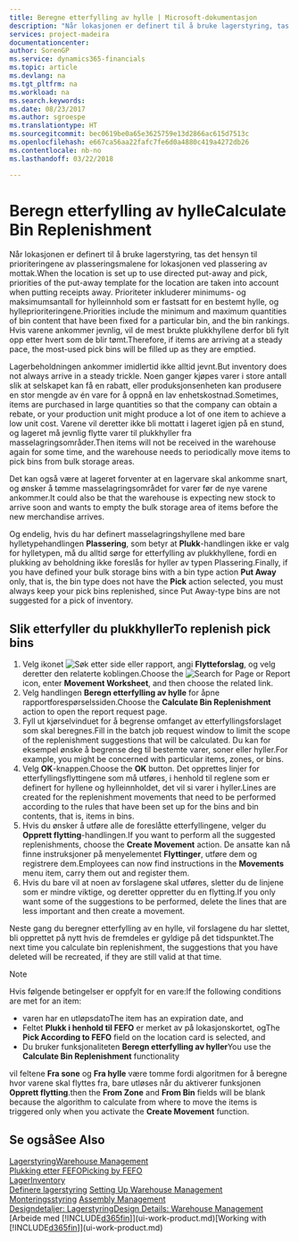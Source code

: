 ```yaml
---
title: Beregne etterfylling av hylle | Microsoft-dokumentasjon
description: "Når lokasjonen er definert til å bruke lagerstyring, tas det hensyn til prioriteringene av plasseringsmalene for lokasjonen ved plassering av mottak."
services: project-madeira
documentationcenter: 
author: SorenGP
ms.service: dynamics365-financials
ms.topic: article
ms.devlang: na
ms.tgt_pltfrm: na
ms.workload: na
ms.search.keywords: 
ms.date: 08/23/2017
ms.author: sgroespe
ms.translationtype: HT
ms.sourcegitcommit: bec0619be0a65e3625759e13d2866ac615d7513c
ms.openlocfilehash: e667ca56aa22fafc7fe6d0a4880c419a4272db26
ms.contentlocale: nb-no
ms.lasthandoff: 03/22/2018

---
```

# <a name="calculate-bin-replenishment"></a><span data-ttu-id="a8831-103">Beregn etterfylling av hylle</span><span class="sxs-lookup"><span data-stu-id="a8831-103">Calculate Bin Replenishment</span></span>
<span data-ttu-id="a8831-104">Når lokasjonen er definert til å bruke lagerstyring, tas det hensyn til prioriteringene av plasseringsmalene for lokasjonen ved plassering av mottak.</span><span class="sxs-lookup"><span data-stu-id="a8831-104">When the location is set up to use directed put-away and pick, priorities of the put-away template for the location are taken into account when putting receipts away.</span></span> <span data-ttu-id="a8831-105">Prioriteter inkluderer minimums- og maksimumsantall for hylleinnhold som er fastsatt for en bestemt hylle, og hylleprioriteringene.</span><span class="sxs-lookup"><span data-stu-id="a8831-105">Priorities include the minimum and maximum quantities of bin content that have been fixed for a particular bin, and the bin rankings.</span></span> <span data-ttu-id="a8831-106">Hvis varene ankommer jevnlig, vil de mest brukte plukkhyllene derfor bli fylt opp etter hvert som de blir tømt.</span><span class="sxs-lookup"><span data-stu-id="a8831-106">Therefore, if items are arriving at a steady pace, the most-used pick bins will be filled up as they are emptied.</span></span>  

<span data-ttu-id="a8831-107">Lagerbeholdningen ankommer imidlertid ikke alltid jevnt.</span><span class="sxs-lookup"><span data-stu-id="a8831-107">But inventory does not always arrive in a steady trickle.</span></span> <span data-ttu-id="a8831-108">Noen ganger kjøpes varer i store antall slik at selskapet kan få en rabatt, eller produksjonsenheten kan produsere en stor mengde av én vare for å oppnå en lav enhetskostnad.</span><span class="sxs-lookup"><span data-stu-id="a8831-108">Sometimes, items are purchased in large quantities so that the company can obtain a rebate, or your production unit might produce a lot of one item to achieve a low unit cost.</span></span> <span data-ttu-id="a8831-109">Varene vil deretter ikke bli mottatt i lageret igjen på en stund, og lageret må jevnlig flytte varer til plukkhyller fra masselagringsområder.</span><span class="sxs-lookup"><span data-stu-id="a8831-109">Then items will not be received in the warehouse again for some time, and the warehouse needs to periodically move items to pick bins from bulk storage areas.</span></span>  

<span data-ttu-id="a8831-110">Det kan også være at lageret forventer at en lagervare skal ankomme snart, og ønsker å tømme masselagringsområdet for varer før de nye varene ankommer.</span><span class="sxs-lookup"><span data-stu-id="a8831-110">It could also be that the warehouse is expecting new stock to arrive soon and wants to empty the bulk storage area of items before the new merchandise arrives.</span></span>  

<span data-ttu-id="a8831-111">Og endelig, hvis du har definert masselagringshyllene med bare hylletypehandlingen **Plassering**, som betyr at **Plukk**-handlingen ikke er valg for hylletypen, må du alltid sørge for etterfylling av plukkhyllene, fordi en plukking av beholdning ikke foreslås for hyller av typen Plassering.</span><span class="sxs-lookup"><span data-stu-id="a8831-111">Finally, if you have defined your bulk storage bins with a bin type action **Put Away** only, that is, the bin type does not have the **Pick** action selected, you must always keep your pick bins replenished, since Put Away-type bins are not suggested for a pick of inventory.</span></span>  

## <a name="to-replenish-pick-bins"></a><span data-ttu-id="a8831-112">Slik etterfyller du plukkhyller</span><span class="sxs-lookup"><span data-stu-id="a8831-112">To replenish pick bins</span></span>  
1.  <span data-ttu-id="a8831-113">Velg ikonet ![Søk etter side eller rapport](media/ui-search/search_small.png "Søk etter side eller rapport"), angi **Flytteforslag**, og velg deretter den relaterte koblingen.</span><span class="sxs-lookup"><span data-stu-id="a8831-113">Choose the ![Search for Page or Report](media/ui-search/search_small.png "Search for Page or Report icon") icon, enter **Movement Worksheet**, and then choose the related link.</span></span>  
2.  <span data-ttu-id="a8831-114">Velg handlingen **Beregn etterfylling av hylle** for åpne rapportforespørselssiden.</span><span class="sxs-lookup"><span data-stu-id="a8831-114">Choose the **Calculate Bin Replenishment** action to open the report request page.</span></span>  
3.  <span data-ttu-id="a8831-115">Fyll ut kjørselvinduet for å begrense omfanget av etterfyllingsforslaget som skal beregnes.</span><span class="sxs-lookup"><span data-stu-id="a8831-115">Fill in the batch job request window to limit the scope of the replenishment suggestions that will be calculated.</span></span> <span data-ttu-id="a8831-116">Du kan for eksempel ønske å begrense deg til bestemte varer, soner eller hyller.</span><span class="sxs-lookup"><span data-stu-id="a8831-116">For example, you might be concerned with particular items, zones, or bins.</span></span>  
4.  <span data-ttu-id="a8831-117">Velg **OK**-knappen.</span><span class="sxs-lookup"><span data-stu-id="a8831-117">Choose the **OK** button.</span></span> <span data-ttu-id="a8831-118">Det opprettes linjer for etterfyllingsflyttingene som må utføres, i henhold til reglene som er definert for hyllene og hylleinnholdet, det vil si varer i hyller.</span><span class="sxs-lookup"><span data-stu-id="a8831-118">Lines are created for the replenishment movements that need to be performed according to the rules that have been set up for the bins and bin contents, that is, items in bins.</span></span>  
5.  <span data-ttu-id="a8831-119">Hvis du ønsker å utføre alle de foreslåtte etterfyllingene, velger du **Opprett flytting**-handlingen.</span><span class="sxs-lookup"><span data-stu-id="a8831-119">If you want to perform all the suggested replenishments, choose the **Create Movement** action.</span></span> <span data-ttu-id="a8831-120">De ansatte kan nå finne instruksjoner på menyelementet **Flyttinger**, utføre dem og registrere dem.</span><span class="sxs-lookup"><span data-stu-id="a8831-120">Employees can now find instructions in the **Movements** menu item, carry them out and register them.</span></span>  
6.  <span data-ttu-id="a8831-121">Hvis du bare vil at noen av forslagene skal utføres, sletter du de linjene som er mindre viktige, og deretter oppretter du en flytting.</span><span class="sxs-lookup"><span data-stu-id="a8831-121">If you only want some of the suggestions to be performed, delete the lines that are less important and then create a movement.</span></span>  

<span data-ttu-id="a8831-122">Neste gang du beregner etterfylling av en hylle, vil forslagene du har slettet, bli opprettet på nytt hvis de fremdeles er gyldige på det tidspunktet.</span><span class="sxs-lookup"><span data-stu-id="a8831-122">The next time you calculate bin replenishment, the suggestions that you have deleted will be recreated, if they are still valid at that time.</span></span>  

> [!NOTE]  
>  <span data-ttu-id="a8831-123">Hvis følgende betingelser er oppfylt for en vare:</span><span class="sxs-lookup"><span data-stu-id="a8831-123">If the following conditions are met for an item:</span></span>  
>   
>  -   <span data-ttu-id="a8831-124">varen har en utløpsdato</span><span class="sxs-lookup"><span data-stu-id="a8831-124">The item has an expiration date, and</span></span>  
> -   <span data-ttu-id="a8831-125">Feltet **Plukk i henhold til FEFO** er merket av på lokasjonskortet, og</span><span class="sxs-lookup"><span data-stu-id="a8831-125">The **Pick According to FEFO** field on the location card is selected, and</span></span>  
> -   <span data-ttu-id="a8831-126">Du bruker funksjonaliteten **Beregn etterfylling av hyller**</span><span class="sxs-lookup"><span data-stu-id="a8831-126">You use the **Calculate Bin Replenishment** functionality</span></span>  
>   
>  <span data-ttu-id="a8831-127">vil feltene **Fra sone** og **Fra hylle** være tomme fordi algoritmen for å beregne hvor varene skal flyttes fra, bare utløses når du aktiverer funksjonen **Opprett flytting**.</span><span class="sxs-lookup"><span data-stu-id="a8831-127">then the **From Zone** and **From Bin** fields will be blank because the algorithm to calculate from where to move the items is triggered only when you activate the **Create Movement** function.</span></span>  

## <a name="see-also"></a><span data-ttu-id="a8831-128">Se også</span><span class="sxs-lookup"><span data-stu-id="a8831-128">See Also</span></span>  
[<span data-ttu-id="a8831-129">Lagerstyring</span><span class="sxs-lookup"><span data-stu-id="a8831-129">Warehouse Management</span></span>](warehouse-manage-warehouse.md)  
[<span data-ttu-id="a8831-130">Plukking etter FEFO</span><span class="sxs-lookup"><span data-stu-id="a8831-130">Picking by FEFO</span></span>](warehouse-picking-by-fefo.md)  
[<span data-ttu-id="a8831-131">Lager</span><span class="sxs-lookup"><span data-stu-id="a8831-131">Inventory</span></span>](inventory-manage-inventory.md)  
<span data-ttu-id="a8831-132">[Definere lagerstyring](warehouse-setup-warehouse.md)   </span><span class="sxs-lookup"><span data-stu-id="a8831-132">[Setting Up Warehouse Management](warehouse-setup-warehouse.md)   </span></span>  
<span data-ttu-id="a8831-133">[Monteringsstyring](assembly-assemble-items.md)  </span><span class="sxs-lookup"><span data-stu-id="a8831-133">[Assembly Management](assembly-assemble-items.md)  </span></span>  
[<span data-ttu-id="a8831-134">Designdetaljer: Lagerstyring</span><span class="sxs-lookup"><span data-stu-id="a8831-134">Design Details: Warehouse Management</span></span>](design-details-warehouse-management.md)  
<span data-ttu-id="a8831-135">[Arbeide med [!INCLUDE[d365fin](includes/d365fin_md.md)]](ui-work-product.md)</span><span class="sxs-lookup"><span data-stu-id="a8831-135">[Working with [!INCLUDE[d365fin](includes/d365fin_md.md)]](ui-work-product.md)</span></span>

